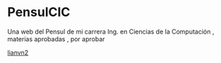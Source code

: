 # PensulCIC
Una web del Pensul de mi carrera Ing. en Ciencias de la Computación , materias aprobadas , por aprobar





[lianvn2](https://github.com/lianvn) 

